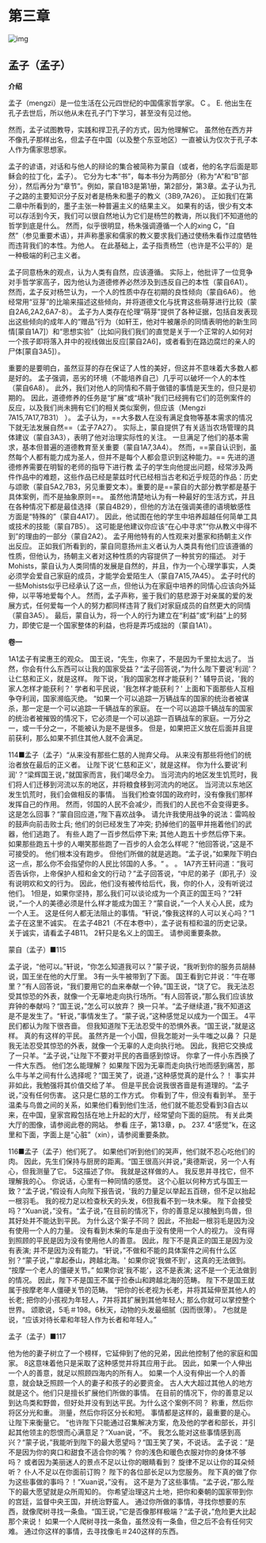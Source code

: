 # 第三章

![img](https://ws4.sinaimg.cn/large/006tNbRwgy1fwyf70gk2fj30ne0n2wrp.jpg)

## 孟子（孟子）

**介绍**

孟子（mengzi）是一位生活在公元四世纪的中国儒家哲学家。 C 。 E. 他出生在孔子去世后，所以他从未在孔子门下学习，甚至没有见过他。 

然而，孟子试图教导，实践和捍卫孔子的方式，因为他理解它。 虽然他在西方并不像孔子那样出名，但孟子在中国（以及整个东亚地区）一直被认为仅次于孔子本人作为儒家思想家。

 孟子的谚语，对话和与他人的辩论的集合被简称为蒙自（或者，他的名字后面是耶稣会的拉丁化，孟子）。 它分为七本“书”，每本书分为两部分（称为“A”和“B”部分），然后再分为“章节”。例如，蒙自1B3是第1册，第2部分，第3章。孟子认为孔子之路的主要知识分子反对者是杨朱和墨子的教义（3B9,7A26）。 正如我们在第二章中所看到的，墨子主张一种普遍主义的结果主义。 如果有的话，很少有文本可以存活到今天，我们可以很自然地认为它们是杨竺的教诲，所以我们不知道他的哲学到底是什么。 然而，似乎很明显，杨朱强调遵循一个人的xing C，“自然”（参见重要术语），并声称墨家和儒家的教义要求我们通过使杨朱看作过度牺牲而违背我们的本性。为他人。 在此基础上，孟子指责杨竺（也许是不公平的）是一种极端的利己主义者。

孟子同意杨朱的观点，认为人类有自然，应该遵循。 实际上，他批评了一位竞争对手哲学家高子，因为他认为道德修养必然涉及到违反自己的本性（蒙自6A1）。 然而，孟子反对杨竺认为，一个人的性质中存在初期的良性倾向（蒙自6A6）。 他经常用“豆芽”的比喻来描述这些倾向，并将道德文化与抚育这些萌芽进行比较（蒙自2A6,2A2,6A7-8）。 孟子为人类存在伦理“萌芽”提供了各种证据，包括自发表现出这些倾向的成年人的“赠品”行为（如轩王，他对牛被屠杀的同情表明他的新生同情[蒙自1A7]）和“思想实验”（比如问我们我们的直觉是关于一个正常的人如何对一个孩子即将落入井中的视线做出反应[蒙自2A6]，或者看到在路边腐烂的亲人的尸体[蒙自3A5]）。 

重要的是要明白，虽然豆芽的存在保证了人性的美好，但这并不意味着大多数人都是好的。 孟子强调，恶劣的环境（不能培养自己）几乎可以破坏一个人的本性（蒙自6A8）。 此外，我们对他人的同情和不屑于做错的事情是天生的，但只是初期的。 因此，道德修养的任务是“扩展”或“填补”我们已经拥有它们的范例案件的反应，以及我们尚未拥有它们的相关类似案例，但应该（Mengzi 7A15,7A17,7B31） ）。 孟子认为，==大多数人在没有满足食物等基本需求的情况下就无法发展自然==（孟子7A27）。 实际上，蒙自提供了有关适当农场管理的具体建议（蒙自3A3），表明了他对治理实际性的关注。 一旦满足了他们的基本需求，基本但普遍的道德教育至关重要（蒙自1A7,3A4）。 然而，==蒙自认识到，虽然每个人都有能力成为圣人，但并不是每个人都会意识到这种能力。== 先进的道德修养需要在明智的老师的指导下进行教 孟子的学生向他提出问题，经常涉及两件作品中的难题，这些作品已经是蒙兹时代已经相当古老和近乎规范的作品：历史与颂歌（蒙自5A2,7B3，另见重要文本）。重要的是==蒙自的大部分教学都是基于具体案例，而不是抽象原则==。 虽然他清楚地认为有一种最好的生活方式，并且在各种情况下都是最佳选择（蒙自4B29），但他的方法在强调美德的语境敏感性方面是“特殊的”（蒙自4A17）。 因此，他试图在他的学生中培养超越任何简单工具或技术的技能（蒙自7B5）。 这可能是他建议你应该“在心中寻求”“你从教义中得不到”的理由的一部分（蒙自2A2）。 孟子用他特有的人性观来对墨家和扬朝主义作出反应。 正如我们所看到的，蒙自同意扬州主义者认为人类具有他们应该遵循的性质，但他认为，扬朝主义者对这种性质的内容提供了一种贫穷的描述。 对于Mohists，蒙自认为人类同情的发展是自然的，并且，作为一个心理学事实，人类必须学会爱自己家庭的成员，才能学会爱陌生人（蒙自7A15,7A45）。 孟子时代的一些Mohists似乎已经承认了这一点，但他认为在家庭中培养的同情心应该向外延伸，以平等地爱每个人。 然而，孟子声称，鉴于我们的慈悲源于对亲属的爱的发展方式，任何爱每一个人的努力都同样违背了我们对家庭成员的自然更大的同情（蒙自3A5）。 最后，蒙自认为，将一个人的行为建立在“利益”或“利益”上的努力，即使它是一个国家整体的利益，也将是弄巧成拙的（蒙自1A1）。



**卷一**

1A1孟子有梁惠王的观众。 国王说，“先生，你来了，不是因为千里拉太远了。 当然，你会有什么东西可以让我的国家受益？“孟子回答说，”为什么陛下要说'利润'？ 让仁慈和正义，就是这样。 陛下说，'我的国家怎样才能获利？' 辅导员说，'我的家人怎样才能获利？' 学者和平民说，'我怎样才能获利？' 上面和下面那些人互相争夺利润，国家濒临灭绝。 “如果一个可以追踪一万辆战车的国家的统治者被谋杀，那一定是一个可以追踪一千辆战车的家庭。 在一个可以追踪千辆战车的国家的统治者被摧毁的情况下，它必须是一个可以追踪一百辆战车的家庭。一万分之一，或一千分之一，不能被认为是不是很多。 但是，如果把正义放在后面并且提前获利，那么如果不抓住其他人就不会满足。

114■孟子（孟子）“从来没有那些仁慈的人抛弃父母。 从来没有那些将他们的统治者放在最后的正义者。 让陛下说'仁慈和正义'，就是这样。 你为什么要说'利润'？“梁辉国王说，”就国家而言，我们竭尽全力。 当河流内的地区发生饥荒时，我们将人们迁移到河流以东的地区，并将粮食移到河流内的地区。 当河流以东地区发生饥荒时，我们会做相反的事情。 当我们检查邻国的政府时，没有像我们那样发挥自己的作用。 然而，邻国的人民不会减少，而我们的人民也不会变得更多。 这是怎么回事？“蒙自回应道，”陛下喜欢战争。 请允许我使用战争的说法：雷鸣般的鼓声向前击败士兵; 他们的剑已经发生了冲突; 扔掉他们的盔甲并拖着他们的武器，他们逃跑了。 有些人跑了一百步然后停下来; 其他人跑五十步然后停下来。 如果那些跑五十步的人嘲笑那些跑了一百步的人会怎么样呢？“他回答说，”这是不可接受的。 他们根本没有跑步。 但他们所做的就是逃跑。“孟子说，”如果陛下明白这一点，那么你不会指望你的人民比邻国的人多。“ 。 。 1A7齐王轩问道：“我可否告诉你，上帝保护人桓和金文的行动？”孟子回答说，“中尼的弟子（即孔子）没有说明欢和文的行为。 因此，他们没有被传给后代，我，你的仆人，没有听说过他们。 1但是，如果你坚持，那么我们可以谈论成为一个真正的国王吗？“2轩说，”一个人的美德必须是什么样才能成为国王？“蒙自说，”一个人关心人民，成为一个人王。 这是任何人都无法阻止的事情。“轩说，”像我这样的人可以关心吗？“1孟子在这里不诚实。 在孟子4B21（不在本卷中），孟子说有桓和温的历史记录。 关于诚实，请看孟子4B11。 2轩只是名义上的国王。 请参阅重要条款。

蒙自（孟子）■115

孟子说，“他可以。”轩说，“你怎么知道我可以？”蒙子说，“我听到你的服务员胡赫说，国王坐在他的大厅里。 3有一头牛被带到了下面。 国王看到它并说：“牛在哪里？”有人回答说，“我们要用它的血来奉献一个钟。”国王说，“饶了它。 我无法忍受其惊恐的外表，就像一个无辜地走向执行场所。“有人回答说，”那么我们应该放弃钟的奉献吗？“国王说，”怎么可以放弃？ 换一只羊。“孟子继续道，”我不知道这是不是发生了。“轩说，”事情发生了。“蒙子说，”这种感觉足以成为一个国王。 4平民们都认为陛下很吝啬。 但我知道陛下无法忍受牛的恐惧外表。“国王说，”就是这样。 真的有这样的平民。 虽然齐是一个小国，但我怎能对一头牛嗤之以鼻？ 只是我无法忍受其惊恐的外表，就像一个无辜的人走向执行地。 因此，我把它交换成了一只羊。“孟子说，”让陛下不要对平民的吝啬感到惊讶。 你拿了一件小东西换了一件大东西。 他们怎么能理解？ 如果陛下因为无辜而走向执行地而感到痛苦，那么牛与羊之间有什么选择呢？“国王笑了，说道，”这种感觉真的是什么？！ 事实并非如此，我勉强将其价值交给了羊。 但是平民会说我很吝啬是有道理的。“孟子说，”没有任何伤害。 这只是仁慈的工作方式。 你看到了牛，但没有看到羊。 至于温柔与鸟兽之间的关系，如果他们看到他们生活，他们就不能忍受看到3自古以来，在中国，皇家宫殿包括在地上升起的大厅，经常望向下面的庭院。 有关此类大厅的图像，请参阅此卷的网站。 参看 庄子，第13章，p。 237. 4“感觉”k，在这里和下面，字面上是“心脏”（xin），请参阅重要条款。

116■孟子（孟子）他们死了。 如果他们听到他们的哭声，他们就不忍心吃他们的肉。 因此，先生们保持与厨房的距离。“国王很高兴并说，”奥德斯说，另一个人有心，但我测量了它。 5这描述了你。 我就是这样做的人。 我反思并寻找它，但不理解我的心。 你说话，心里有一种同情的感觉。 这个心脏以何种方式与国王一致？“孟子说，”假设有人向陛下报告说，'我的力量足以举起五百磅，但不足以抬起一根羽毛。 我的视力足以检查秋天的头发，6但我看不到一块木柴。 陛下会接受吗？“Xuan说，”没有。“孟子说，”在目前的情况下，你的善意足以接触到鸟兽，但其好处并不能达到平民。 为什么这个案子不同？ 因此，不抬起一根羽毛是因为没有使用一个人的力量。 没有看到木柴的车是由于没有使用一个人的视力。 没有得到照顾的平民是因为没有使用他人的善意。 因此，陛下不是真正的国王是因为没有表演; 并不是因为没有能力。“轩说，”不做和不能的具体案件之间有什么区别？“蒙子说，”'拿起泰山，跨越北海。' 如果你说'我做不到'，这真的无法做到。 “按摩一个老人的僵硬关节。” 如果你说'我不能'，这不是表演; 这不是一个无法做到的情况。 因此，陛下不是国王不属于捡泰山和跨越北海的范畴。 陛下不是国王就属于按摩老年人僵硬关节的范畴。 “把你的长老视为长老，并将其延伸至其他人的长老; 把你的小孩视为年轻人，7并将其扩展到其他年轻人; 那么你就可以掌控整个世界。 颂歌说，5毛＃198。6秋天，动物的头发最细腻（因而很薄）。 7也就是说，“应该对待长辈和年轻人作为长者和年轻人。”

孟子（孟子）■117

他为他的妻子树立了一个榜样，它延伸到了他的兄弟，因此他控制了他的家庭和国家。 8这意味着他只是采取了这种感觉并将其应用于此。 因此，如果一个人伸出一个人的善意，就足以照顾四海内的所有人。 如果一个人没有伸出一个人的善意，就会缺乏照顾一个人的妻子和孩子的必要资金。 古人大大超过其他人的地方就是这个。他们只是擅长扩展他们所做的事情。 在目前的情况下，你的善意足以到达鸟类和野兽，但好处并没有到达平民。为什么这个案例不同？ 称重，然后你将区分光和重。 测量，然后你将区分长和短。 事情都是这样的，最重要的是心。 让陛下来衡量它。 “也许陛下只能通过召集解决方案，危及他的学者和部长，并引起其他领主的怨恨而心满意足？”Xuan说，“不。 我怎么能对这些事情感到高兴？“蒙子说，”我能听到陛下的最大愿望吗？“国王笑了笑，不说话。 孟子说：“是不是因为你的爽口和甜食不适合你的嘴？ 你的浅色和暖色衣服对你的身体不够吗？ 或者因为美丽迷人的景点不足以让你的眼睛看到？ 旋律不足以让你的耳朵倾听？ 仆人不足以在你面前订购？ 陛下的各位部长足以为您服务。 陛下真的做了你为这些事做的事吗？！“Xuan说，”没有。 这不是为了这些事情。“孟子说，”那么陛下的最大愿望就是众所周知的。 你希望治理这片土地，把你和秦朝的国家带到你的宫廷，监督中央王国，并统治野蛮人。 通过你所做的事情，寻找你想要的东西，就像爬树寻找一条鱼。“国王说，”它是否像那样极端？“孟子说，”危险更大比起那个来说！ 如果一个人爬树寻找一条鱼，虽然没有一条鱼，但之后不会有任何灾难。 通过你这样的事情，去寻找像毛＃240这样的东西。